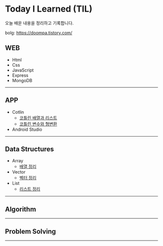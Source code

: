 # Today I Learned (TIL)
오늘 배운 내용을 정리하고 기록합니다.

bolg: https://doompa.tistory.com/

## WEB
+ Html
+ Css
+ JavaScript
+ Express
+ MongoDB
---------------------
## APP
+ Cotlin
  + [코틀린 배열과 리스트](https://doompa.tistory.com/267?category=1018988)
  + [코틀린 변수와 형변환](https://doompa.tistory.com/266)
+ Android Studio

------------------------
## Data Structures
+ Array
  + [배열 정리](https://doompa.tistory.com/283?category=979915)
+ Vector
  + [벡터 정리](https://doompa.tistory.com/286?category=979915)
+ List
  + [리스트 정리](https://doompa.tistory.com/287)
------------------------
## Algorithm 
------------------------
## Problem Solving
-----------------------
